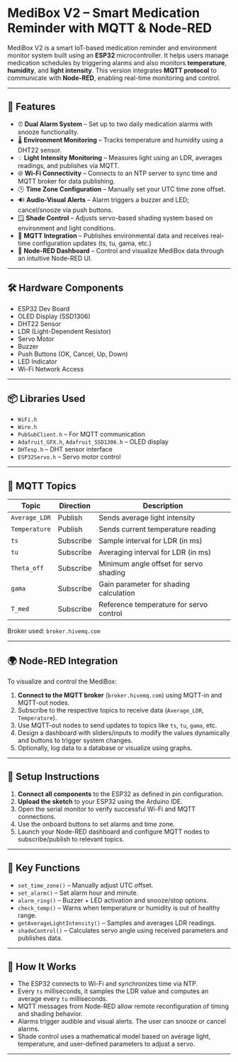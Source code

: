 # MediBox V2 – Smart Medication Reminder with MQTT & Node-RED

MediBox V2 is a smart IoT-based medication reminder and environment monitor system built using an **ESP32** microcontroller. It helps users manage medication schedules by triggering alarms and also monitors **temperature**, **humidity**, and **light intensity**. This version integrates **MQTT protocol** to communicate with **Node-RED**, enabling real-time monitoring and control.

---

## 🚀 Features

- ⏰ **Dual Alarm System** – Set up to two daily medication alarms with snooze functionality.
- 🌡️ **Environment Monitoring** – Tracks temperature and humidity using a DHT22 sensor.
- 💡 **Light Intensity Monitoring** – Measures light using an LDR, averages readings, and publishes via MQTT.
- 🌐 **Wi-Fi Connectivity** – Connects to an NTP server to sync time and MQTT broker for data publishing.
- 🕒 **Time Zone Configuration** – Manually set your UTC time zone offset.
- 🔊 **Audio-Visual Alerts** – Alarm triggers a buzzer and LED; cancel/snooze via push buttons.
- 🪟 **Shade Control** – Adjusts servo-based shading system based on environment and light conditions.
- 📡 **MQTT Integration** – Publishes environmental data and receives real-time configuration updates (ts, tu, gama, etc.)
- 🧠 **Node-RED Dashboard** – Control and visualize MediBox data through an intuitive Node-RED UI.

---

## 🛠️ Hardware Components

- ESP32 Dev Board
- OLED Display (SSD1306)
- DHT22 Sensor
- LDR (Light-Dependent Resistor)
- Servo Motor
- Buzzer
- Push Buttons (OK, Cancel, Up, Down)
- LED Indicator
- Wi-Fi Network Access

---

## 📦 Libraries Used

- `WiFi.h`
- `Wire.h`
- `PubSubClient.h` – For MQTT communication
- `Adafruit_GFX.h`, `Adafruit_SSD1306.h` – OLED display
- `DHTesp.h` – DHT sensor interface
- `ESP32Servo.h` – Servo motor control

---

## 🧪 MQTT Topics

| Topic        | Direction | Description                              |
|--------------|-----------|------------------------------------------|
| `Average_LDR` | Publish   | Sends average light intensity            |
| `Temperature` | Publish   | Sends current temperature reading        |
| `ts`         | Subscribe | Sample interval for LDR (in ms)          |
| `tu`         | Subscribe | Averaging interval for LDR (in ms)       |
| `Theta_off`  | Subscribe | Minimum angle offset for servo shading   |
| `gama`       | Subscribe | Gain parameter for shading calculation   |
| `T_med`      | Subscribe | Reference temperature for servo control  |

Broker used: `broker.hivemq.com`

---

## 🌍 Node-RED Integration

To visualize and control the MediBox:

1. **Connect to the MQTT broker** (`broker.hivemq.com`) using MQTT-in and MQTT-out nodes.
2. Subscribe to the respective topics to receive data (`Average_LDR`, `Temperature`).
3. Use MQTT-out nodes to send updates to topics like `ts`, `tu`, `gama`, etc.
4. Design a dashboard with sliders/inputs to modify the values dynamically and buttons to trigger system changes.
5. Optionally, log data to a database or visualize using graphs.

---

## 🧰 Setup Instructions

1. **Connect all components** to the ESP32 as defined in pin configuration.
2. **Upload the sketch** to your ESP32 using the Arduino IDE.
3. Open the serial monitor to verify successful Wi-Fi and MQTT connections.
4. Use the onboard buttons to set alarms and time zone.
5. Launch your Node-RED dashboard and configure MQTT nodes to subscribe/publish to relevant topics.

---

## 🔧 Key Functions

- `set_time_zone()` – Manually adjust UTC offset.
- `set_alarm()` – Set alarm hour and minute.
- `alarm_ring()` – Buzzer + LED activation and snooze/stop options.
- `check_temp()` – Warns when temperature or humidity is out of healthy range.
- `getAverageLightIntensity()` – Samples and averages LDR readings.
- `shadeControl()` – Calculates servo angle using received parameters and publishes data.

---

## 🧠 How It Works

- The ESP32 connects to Wi-Fi and synchronizes time via NTP.
- Every `ts` milliseconds, it samples the LDR value and computes an average every `tu` milliseconds.
- MQTT messages from Node-RED allow remote reconfiguration of timing and shading behavior.
- Alarms trigger audible and visual alerts. The user can snooze or cancel alarms.
- Shade control uses a mathematical model based on average light, temperature, and user-defined parameters to adjust a servo.

---
